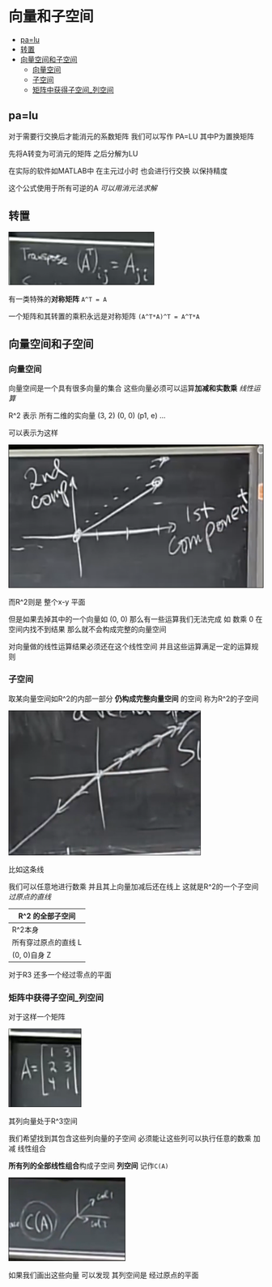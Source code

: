 # 向量和子空间
 
* [pa=lu](#pa=lu)
* [转置](#转置)
* [向量空间和子空间](#向量空间和子空间)
  * [向量空间](#向量空间)
  * [子空间](#子空间)
  * [矩阵中获得子空间_列空间](#矩阵中获得子空间_列空间)

## pa=lu

对于需要行交换后才能消元的系数矩阵 我们可以写作 PA=LU 其中P为置换矩阵

先将A转变为可消元的矩阵 之后分解为LU

在实际的软件如MATLAB中 在主元过小时 也会进行行交换 以保持精度

这个公式使用于所有可逆的A *可以用消元法求解*

## 转置

![](img/ea218781.png)

有一类特殊的**对称矩阵** `A^T = A`

一个矩阵和其转置的乘积永远是对称矩阵 `(A^T*A)^T = A^T*A`

## 向量空间和子空间

### 向量空间

向量空间是一个具有很多向量的集合 这些向量必须可以运算**加减和实数乘** *线性运算*

R^2 表示 所有二维的实向量 (3, 2) (0, 0) (p1, e) ...

可以表示为这样

![](img/5ef81271.png)

而R^2则是 整个x-y 平面

但是如果去掉其中的一个向量如 (0, 0) 那么有一些运算我们无法完成 如 数乘 0 在空间内找不到结果 那么就不会构成完整的向量空间

对向量做的线性运算结果必须还在这个线性空间 并且这些运算满足一定的运算规则

### 子空间

取某向量空间如R^2的内部一部分 **仍构成完整向量空间** 的空间 称为R^2的子空间

![](img/00071efb.png)

比如这条线

我们可以任意地进行数乘 并且其上向量加减后还在线上 这就是R^2的一个子空间 *过原点的直线*

| R^2 的全部子空间 |
| - |
| R^2本身 |
| 所有穿过原点的直线 L |
| (0, 0)自身 Z |

对于R3 还多一个经过零点的平面

### 矩阵中获得子空间_列空间

对于这样一个矩阵

![](img/357e8061.png)

其列向量处于R^3空间

我们希望找到其包含这些列向量的子空间 必须能让这些列可以执行任意的数乘 加减 线性组合

**所有列的全部线性组合**构成子空间 **列空间** 记作`C(A)`

![](img/5b61ea7f.png)

如果我们画出这些向量 可以发现 其列空间是 经过原点的平面
